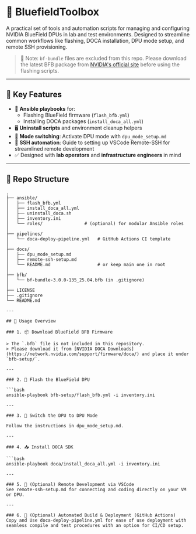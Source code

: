 # 🔧 BluefieldToolbox

A practical set of tools and automation scripts for managing and configuring NVIDIA BlueField DPUs in lab and test environments. Designed to streamline common workflows like flashing, DOCA installation, DPU mode setup, and remote SSH provisioning.

> 📁 Note: `bf-bundle` files are excluded from this repo. Please download the latest BFB package from [NVIDIA's official site](https://network.nvidia.com/support/firmware/doca/) before using the flashing scripts.

---

## 📌 Key Features

- 🧠 **Ansible playbooks** for:
  - Flashing BlueField firmware (`flash_bfb.yml`)
  - Installing DOCA packages (`install_doca_all.yml`)
- 🖥️ **Uninstall scripts** and environment cleanup helpers
- 🧰 **Mode switching**: Activate DPU mode with `dpu_mode_setup.md`
- 🔐 **SSH automation**: Guide to setting up VSCode Remote-SSH for streamlined remote development
- ✅ Designed with **lab operators** and **infrastructure engineers** in mind

---

## 📁 Repo Structure

```text
.
├── ansible/
│   ├── flash_bfb.yml
│   ├── install_doca_all.yml
│   ├── uninstall_doca.sh
│   ├── inventory.ini
│   └── roles/                # (optional) for modular Ansible roles
│
├── pipelines/
│   └── doca-deploy-pipeline.yml   # GitHub Actions CI template
│
├── docs/
│   ├── dpu_mode_setup.md
│   ├── remote-ssh-setup.md
│   └── README.md                  # or keep main one in root
│
├── bfb/
│   └── bf-bundle-3.0.0-135_25.04.bfb (in .gitignore)
│
├── LICENSE
├── .gitignore
└── README.md

---

## 🚀 Usage Overview

### 1. 📦 Download BlueField BFB Firmware

> The `.bfb` file is not included in this repository.  
> Please download it from [NVIDIA DOCA Downloads](https://network.nvidia.com/support/firmware/doca/) and place it under `bfb-setup/`.

---

### 2. 💾 Flash the BlueField DPU

```bash
ansible-playbook bfb-setup/flash_bfb.yml -i inventory.ini

---

### 3. 🧠 Switch the DPU to DPU Mode

Follow the instructions in dpu_mode_setup.md.

---

### 4. 📥 Install DOCA SDK

```bash
ansible-playbook doca/install_doca_all.yml -i inventory.ini

---

### 5. 🔐 (Optional) Remote Development via VSCode
See remote-ssh-setup.md for connecting and coding directly on your VM or DPU.

---

### 6. 🔐 (Optional) Automated Build & Deployment (GitHub Actions)
Copy and Use doca-deploy-pipeline.yml for ease of use deployment with seamless compile and test procedures with an option for CI/CD setup.